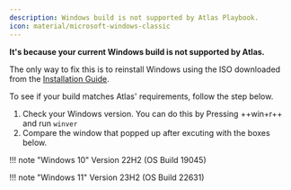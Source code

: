 ```yaml
---
description: Windows build is not supported by Atlas Playbook.
icon: material/microsoft-windows-classic
---
```


**It's because your current Windows build is not supported by Atlas.**

The only way to fix this is to reinstall Windows using the ISO downloaded from the [Installation Guide](../../getting-started/installation.md).

To see if your build matches Atlas' requirements, follow the step below.

1. Check your Windows version. You can do this by Pressing ++win+r++ and run `winver`
2. Compare the window that popped up after excuting with the boxes below.

!!! note "Windows 10"
    Version 22H2 (OS Build 19045)

!!! note "Windows 11"
    Version 23H2 (OS Build 22631)